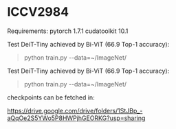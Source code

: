 # ICCV2984

Requirements: pytorch 1.7.1 cudatoolkit 10.1

Test DeiT-Tiny achieved by Bi-ViT  (66.9 Top-1 accuracy):

> python train.py --data=~/ImageNet/

Test DeiT-Tiny achieved by Bi-ViT  (66.9 Top-1 accuracy):

> python train.py --data=~/ImageNet/

checkpoints can be fetched in:

https://drive.google.com/drive/folders/1StJBp_-aQqOe2S5YWo5P8HWPjhGEORKG?usp=sharing
